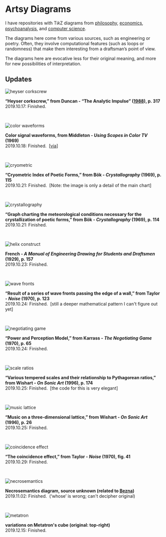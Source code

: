 # Artsy Diagrams

I have repositories with Ti𝑘Z diagrams from <a href="https://github.com/gjoncas/Diagrammatic">philosophy</a>, <a href="https://github.com/gjoncas/Econ-Diagrams">economics</a>, <a href="https://github.com/gjoncas/Lacan-Mathemes">psychoanalysis</a>, and <a href="https://github.com/gjoncas/CS-Diagrams">computer science</a>.

The diagrams here come from various sources, such as engineering or poetry. Often, they involve computational features (such as loops or randomness) that make them interesting from a draftsman’s point of view.

The diagrams here are evocative less for their original meaning, and more for new possibilities of interpretation.

## Updates

![heyser corkscrew](/pics/time-spiral.png)

<b>“Heyser corkscrew,” from Duncan - “The Analytic Impulse” (<a href="http://www.andrewduncan.net/air">1988</a>), p. 317</b>
<br>2019.10.17: Finished.

&nbsp;

![color waveforms](/pics/color-waveforms.png)

<b>Color signal waveforms, from Middleton - <i>Using Scopes in Color TV</i> (1969)</b>
<br>2019.10.18: Finished. &nbsp;[<a href="https://thediagram.com/9_3/colorsignal.html">via</a>]

&nbsp;

![cryometric](/pics/bok%20cryometric%20(detail).png)

<b>“Cryometric Index of Poetic Forms,” from Bök - <i>Crystallography</i> (1969), p. 115</b>
<br>2019.10.21: Finished. &nbsp;[Note: the image is only a detail of the main chart]

&nbsp;

![crystallography](/pics/bok%20crystal%20(small).png)

<b>“Graph charting the meteorological conditions necessary for the crystallization of poetic forms,” from Bök - <i>Crystallography</i> (1969), p. 114</b>
<br>2019.10.21: Finished.

&nbsp;

![helix construct](/pics/helix%20construct.png)

<b>French - <i>A Manual of Engineering Drawing for Students and Draftsmen</i> (1929), p. 157</b>
<br>2019.10.23: Finished.

&nbsp;

![wave fronts](/pics/wave%20fronts.png)

<b>“Result of a series of wave fronts passing the edge of a wall,” from Taylor - <i>Noise</i> (1970), p. 123</b>
<br>2019.10.24: Finished. &nbsp;[still a deeper mathematical pattern I can't figure out yet]

&nbsp;

![negotiating game](/pics/negotiation-game.png)

<b>“Power and Perception Model,” from Karrass - <i>The Negotiating Game</i> (1970), p. 65</b>
<br>2019.10.24: Finished.

&nbsp;

![scale ratios](/pics/scale%20ratios.png)

<b>“Various tempered scales and their relationship to Pythagorean ratios,” from Wishart - <i>On Sonic Art</i> (1996), p. 174</b>
<br>2019.10.25: Finished. &nbsp;[the code for this is very elegant]

&nbsp;

![music lattice](/pics/music-lattice.png)

<b>“Music on a three-dimensional lattice,” from Wishart - <i>On Sonic Art</i> (1996), p. 26</b>
<br>2019.10.25: Finished.

&nbsp;

![coincidence effect](/pics/coincidence%20effect.png)

<b>“The coincidence effect,” from Taylor - <i>Noise</i> (1970), fig. 41</b>
<br>2019.10.29: Finished.

&nbsp;

![necrosemantics](/pics/necrosemantics.png)

<b>Necrosemantics diagram, source unknown (related to <a href="http://bezzzna.blogspot.com/">Bezna</a>)</b>
<br>2019.11.02: Finished. &nbsp;(‘whose’ is wrong; can't decipher original)

&nbsp;

![metatron](/pics/metatron-cube-variations.png)

<b>variations on Metatron's cube (original: top-right)</b>
<br>2019.12.15: Finished.

&nbsp;
